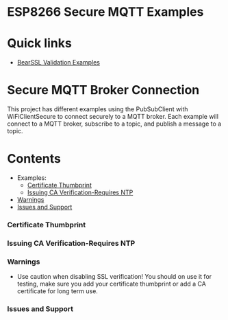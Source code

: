 ESP8266 Secure MQTT Examples
===========================================

# Quick links
- [BearSSL Validation Examples](https://github.com/esp8266/Arduino/tree/master/libraries/ESP8266WiFi/examples/BearSSL_Validation)

# Secure MQTT Broker Connection
This project has different examples using the PubSubClient with WiFiClientSecure to connect securely to a MQTT broker. Each example will connect to a MQTT broker, subscribe to a topic, and publish a message to a topic.

# Contents
- Examples:
  - [Certificate Thumbprint](#certificate-thumbprint)
  - [Issuing CA Verification-Requires NTP](#issuing-ca-verification-requires-ntp)
- [Warnings](#warnings)
- [Issues and Support](#issues-and-support)

### Certificate Thumbprint

### Issuing CA Verification-Requires NTP

### Warnings
  - Use caution when disabling SSL verification! You should on use it for testing, make sure you add your certificate thumbprint or add a CA certificate for long term use.
  
### Issues and Support

